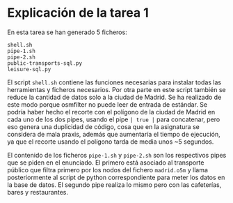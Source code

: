 # Explicación de la tarea 1

En esta tarea se han generado 5 ficheros:

```
shell.sh
pipe-1.sh
pipe-2.sh
public-transports-sql.py
leisure-sql.py
```

El script `shell.sh` contiene las funciones necesarias para instalar todas las herramientas y ficheros necesarios. Por otra parte en este script también se reduce la cantidad de datos solo a la ciudad de Madrid. Se ha realizado de este modo porque osmfilter no puede leer de entrada de estándar. Se podría haber hecho el recorte con el polígono de la ciudad de Madrid en cada uno de los dos pipes, usando el pipe `| true |` para concatenar, pero eso genera una duplicidad de código, cosa que en la asignatura se considera de mala praxis, además que aumentaría el tiempo de ejecución, ya que el recorte usando el polígono tarda de media unos ~5 segundos.

El contenido de los ficheros `pipe-1.sh` y `pipe-2.sh` son los respectivos pipes que se piden en el enunciado. El primero está asociado al transporte público que filtra primero por los nodos del fichero `madrid.o5m` y llama posteriormente al script de python correspondiente para meter los datos en la base de datos. El segundo pipe realiza lo mismo pero con las cafeterías, bares y restaurantes.
